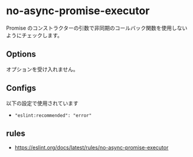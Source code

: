 # no-async-promise-executor

Promise のコンストラクターの引数で非同期のコールバック関数を使用しないようにチェックします。

## Options

オプションを受け入れません。

## Configs

以下の設定で使用されています

- `"eslint:recommended": "error"`

## rules

- https://eslint.org/docs/latest/rules/no-async-promise-executor
